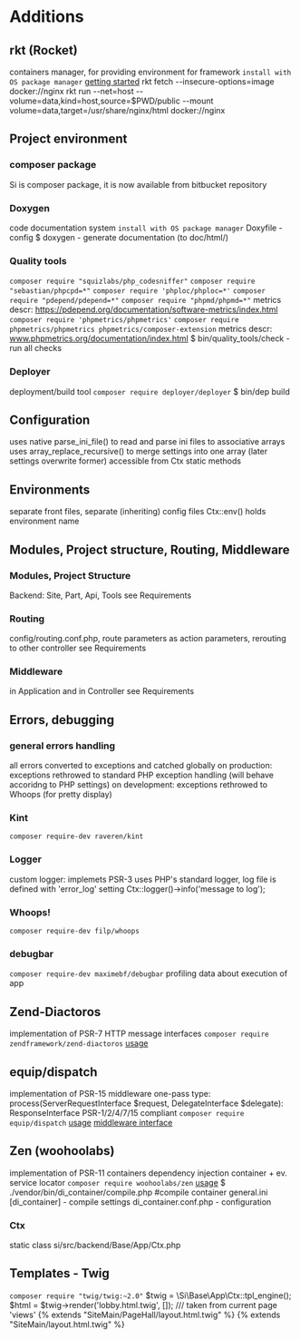 Additions
=======

rkt (Rocket)
-------
containers manager, for providing environment for framework
`install with OS package manager`
[getting started](https://coreos.com/blog/getting-started-with-rkt-1-0.html)
rkt fetch --insecure-options=image docker://nginx
rkt run --net=host --volume=data,kind=host,source=$PWD/public --mount volume=data,target=/usr/share/nginx/html docker://nginx

Project environment
-------
### composer package
Si is composer package, it is now available from bitbucket repository
### Doxygen
code documentation system
`install with OS package manager`
Doxyfile        - config
$ doxygen       - generate documentation (to doc/html/)
### Quality tools
`composer require "squizlabs/php_codesniffer"`
`composer require "sebastian/phpcpd=*"`
`composer require 'phploc/phploc=*'`
`composer require "pdepend/pdepend=*"`
`composer require "phpmd/phpmd=*"`
    metrics descr: https://pdepend.org/documentation/software-metrics/index.html
`composer require 'phpmetrics/phpmetrics'`
`composer require phpmetrics/phpmetrics phpmetrics/composer-extension`
    metrics descr: www.phpmetrics.org/documentation/index.html
$ bin/quality_tools/check       - run all checks
### Deployer
deployment/build tool
`composer require deployer/deployer`
$ bin/dep build

Configuration
-------
uses native parse_ini_file() to read and parse ini files to associative arrays
uses array_replace_recursive() to merge settings into one array (later settings overwrite former)
accessible from Ctx static methods

Environments
-------
separate front files, separate (inheriting) config files
Ctx::env() holds environment name

Modules, Project structure, Routing, Middleware
-------
### Modules, Project Structure
Backend: Site, Part, Api, Tools
see Requirements
### Routing
config/routing.conf.php, route parameters as action parameters, rerouting to other controller
see Requirements
### Middleware
in Application and in Controller
see Requirements

Errors, debugging
-------
### general errors handling
all errors converted to exceptions and catched globally
on production: exceptions rethrowed to standard PHP exception handling (will behave accoridng to PHP settings)
on development: exceptions rethrowed to Whoops (for pretty display)
### Kint
`composer require-dev raveren/kint`
### Logger
custom logger: implemets PSR-3
uses PHP's standard logger, log file is defined with 'error_log' setting
Ctx::logger()->info('message to log');
### Whoops!
`composer require-dev filp/whoops`
### debugbar
`composer require-dev maximebf/debugbar`
profiling data about execution of app

Zend-Diactoros
-------
implementation of PSR-7 HTTP message interfaces
`composer require zendframework/zend-diactoros`
[usage](https://zendframework.github.io/zend-diactoros/usage/)

equip/dispatch
-------
implementation of PSR-15 middleware
one-pass type: process(ServerRequestInterface $request, DelegateInterface $delegate): ResponseInterface
PSR-1/2/4/7/15 compliant
`composer require equip/dispatch`
[usage](https://github.com/equip/dispatch)
[middleware interface](https://github.com/http-interop/http-middleware/blob/master/src/MiddlewareInterface.php)

Zen (woohoolabs)
-------
implementation of PSR-11 containers
dependency injection container + ev. service locator
`composer require woohoolabs/zen`
[usage](https://github.com/woohoolabs/zen)
$ ./vendor/bin/di_container/compile.php     #compile container
general.ini [di_container]      - compile settings
di_container.conf.php           - configuration

### Ctx
static class
si/src/backend/Base/App/Ctx.php

Templates - Twig
-------
`composer require "twig/twig:~2.0"`
$twig = \Si\Base\App\Ctx::tpl_engine();
$html = $twig->render('lobby.html.twig', []);   /// taken from current page 'views'
{% extends "SiteMain/PageHall/layout.html.twig" %}
{% extends "SiteMain/layout.html.twig" %}
